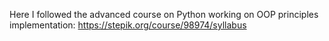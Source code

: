 Here I followed the advanced course on Python working on OOP principles implementation:
https://stepik.org/course/98974/syllabus
